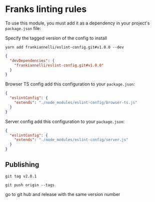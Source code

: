 # Franks linting rules

To use this module, you must add it as a dependency in your project's `package.json` file:

Specify the tagged version of the config to install

`yarn add frankiannelli/eslint-config.git#v1.0.0 --dev`

```json
{
  "devDependencies": {
    "frankiannelli/eslint-config.git#v1.0.0"
  }
}
```

Browser TS config add this configuration to your `package.json`:

```json
{
  "eslintConfig": {
    "extends": "./node_modules/eslint-config/browser-ts.js"
  }
}
```

Server config add this configuration to your `package.json`:

```json
{
  "eslintConfig": {
    "extends": "./node_modules/eslint-config/server.js"
  }
}
```

## Publishing

`git tag v2.0.1`

`git push origin --tags`

go to git hub and release with the same version number
